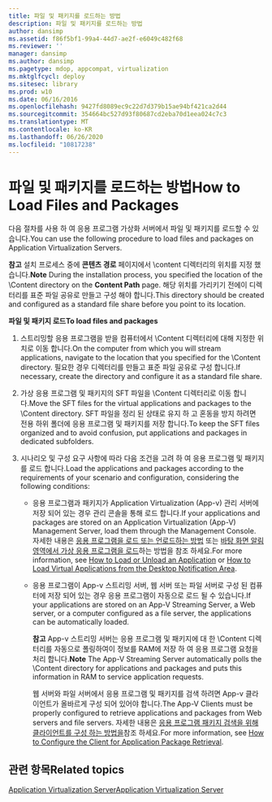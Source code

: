 ```yaml
---
title: 파일 및 패키지를 로드하는 방법
description: 파일 및 패키지를 로드하는 방법
author: dansimp
ms.assetid: f86f5bf1-99a4-44d7-ae2f-e6049c482f68
ms.reviewer: ''
manager: dansimp
ms.author: dansimp
ms.pagetype: mdop, appcompat, virtualization
ms.mktglfcycl: deploy
ms.sitesec: library
ms.prod: w10
ms.date: 06/16/2016
ms.openlocfilehash: 9427fd8089ec9c22d7d379b15ae94bf421ca2d44
ms.sourcegitcommit: 354664bc527d93f80687cd2eba70d1eea024c7c3
ms.translationtype: MT
ms.contentlocale: ko-KR
ms.lasthandoff: 06/26/2020
ms.locfileid: "10817238"
---
```

# <span data-ttu-id="94ff6-103">파일 및 패키지를 로드하는 방법</span><span class="sxs-lookup"><span data-stu-id="94ff6-103">How to Load Files and Packages</span></span>


<span data-ttu-id="94ff6-104">다음 절차를 사용 하 여 응용 프로그램 가상화 서버에서 파일 및 패키지를 로드할 수 있습니다.</span><span class="sxs-lookup"><span data-stu-id="94ff6-104">You can use the following procedure to load files and packages on Application Virtualization Servers.</span></span>

<span data-ttu-id="94ff6-105">**참고**  설치 프로세스 중에 **콘텐츠 경로** 페이지에서 \\content 디렉터리의 위치를 지정 했습니다.</span><span class="sxs-lookup"><span data-stu-id="94ff6-105">**Note** During the installation process, you specified the location of the \\Content directory on the **Content Path** page.</span></span> <span data-ttu-id="94ff6-106">해당 위치를 가리키기 전에이 디렉터리를 표준 파일 공유로 만들고 구성 해야 합니다.</span><span class="sxs-lookup"><span data-stu-id="94ff6-106">This directory should be created and configured as a standard file share before you point to its location.</span></span>

 

**<span data-ttu-id="94ff6-107">파일 및 패키지 로드</span><span class="sxs-lookup"><span data-stu-id="94ff6-107">To load files and packages</span></span>**

1.  <span data-ttu-id="94ff6-108">스트리밍할 응용 프로그램을 받을 컴퓨터에서 \\Content 디렉터리에 대해 지정한 위치로 이동 합니다.</span><span class="sxs-lookup"><span data-stu-id="94ff6-108">On the computer from which you will stream applications, navigate to the location that you specified for the \\Content directory.</span></span> <span data-ttu-id="94ff6-109">필요한 경우 디렉터리를 만들고 표준 파일 공유로 구성 합니다.</span><span class="sxs-lookup"><span data-stu-id="94ff6-109">If necessary, create the directory and configure it as a standard file share.</span></span>

2.  <span data-ttu-id="94ff6-110">가상 응용 프로그램 및 패키지의 SFT 파일을 \\Content 디렉터리로 이동 합니다.</span><span class="sxs-lookup"><span data-stu-id="94ff6-110">Move the SFT files for the virtual applications and packages to the \\Content directory.</span></span> <span data-ttu-id="94ff6-111">SFT 파일을 정리 된 상태로 유지 하 고 혼동을 방지 하려면 전용 하위 폴더에 응용 프로그램 및 패키지를 저장 합니다.</span><span class="sxs-lookup"><span data-stu-id="94ff6-111">To keep the SFT files organized and to avoid confusion, put applications and packages in dedicated subfolders.</span></span>

3.  <span data-ttu-id="94ff6-112">시나리오 및 구성 요구 사항에 따라 다음 조건을 고려 하 여 응용 프로그램 및 패키지를 로드 합니다.</span><span class="sxs-lookup"><span data-stu-id="94ff6-112">Load the applications and packages according to the requirements of your scenario and configuration, considering the following conditions:</span></span>

    -   <span data-ttu-id="94ff6-113">응용 프로그램과 패키지가 Application Virtualization (App-v) 관리 서버에 저장 되어 있는 경우 관리 콘솔을 통해 로드 합니다.</span><span class="sxs-lookup"><span data-stu-id="94ff6-113">If your applications and packages are stored on an Application Virtualization (App-V) Management Server, load them through the Management Console.</span></span> <span data-ttu-id="94ff6-114">자세한 내용은 [응용 프로그램을 로드 또는 언로드하는 방법](how-to-load-or-unload-an-application.md) 또는 [바탕 화면 알림 영역에서 가상 응용 프로그램을 로드](how-to-load-virtual-applications-from-the-desktop-notification-area.md)하는 방법을 참조 하세요.</span><span class="sxs-lookup"><span data-stu-id="94ff6-114">For more information, see [How to Load or Unload an Application](how-to-load-or-unload-an-application.md) or [How to Load Virtual Applications from the Desktop Notification Area](how-to-load-virtual-applications-from-the-desktop-notification-area.md).</span></span>

    -   <span data-ttu-id="94ff6-115">응용 프로그램이 App-v 스트리밍 서버, 웹 서버 또는 파일 서버로 구성 된 컴퓨터에 저장 되어 있는 경우 응용 프로그램이 자동으로 로드 될 수 있습니다.</span><span class="sxs-lookup"><span data-stu-id="94ff6-115">If your applications are stored on an App-V Streaming Server, a Web server, or a computer configured as a file server, the applications can be automatically loaded.</span></span>

        <span data-ttu-id="94ff6-116">**참고**  App-v 스트리밍 서버는 응용 프로그램 및 패키지에 대 한 \\Content 디렉터리를 자동으로 폴링하여이 정보를 RAM에 저장 하 여 응용 프로그램 요청을 처리 합니다.</span><span class="sxs-lookup"><span data-stu-id="94ff6-116">**Note** The App-V Streaming Server automatically polls the \\Content directory for applications and packages and puts this information in RAM to service application requests.</span></span>

        <span data-ttu-id="94ff6-117">웹 서버와 파일 서버에서 응용 프로그램 및 패키지를 검색 하려면 App-v 클라이언트가 올바르게 구성 되어 있어야 합니다.</span><span class="sxs-lookup"><span data-stu-id="94ff6-117">The App-V Clients must be properly configured to retrieve applications and packages from Web servers and file servers.</span></span> <span data-ttu-id="94ff6-118">자세한 내용은 [응용 프로그램 패키지 검색을 위해 클라이언트를 구성 하는 방법을](how-to-configure-the-client-for-application-package-retrieval.md)참조 하세요.</span><span class="sxs-lookup"><span data-stu-id="94ff6-118">For more information, see [How to Configure the Client for Application Package Retrieval](how-to-configure-the-client-for-application-package-retrieval.md).</span></span>

         

## <span data-ttu-id="94ff6-119">관련 항목</span><span class="sxs-lookup"><span data-stu-id="94ff6-119">Related topics</span></span>


[<span data-ttu-id="94ff6-120">Application Virtualization Server</span><span class="sxs-lookup"><span data-stu-id="94ff6-120">Application Virtualization Server</span></span>](application-virtualization-server.md)

 

 





